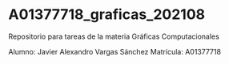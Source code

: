 # A01377718_graficas_202108
Repositorio para tareas de la materia Gráficas Computacionales

Alumno: Javier Alexandro Vargas Sánchez
Matrícula: A01377718
